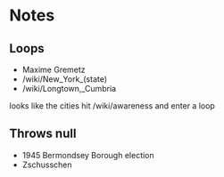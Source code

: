# Notes

## Loops

- Maxime Gremetz
- /wiki/New_York_(state)
- /wiki/Longtown,_Cumbria

looks like the cities hit /wiki/awareness and enter a loop

## Throws null

- 1945 Bermondsey Borough election
- Zschusschen
